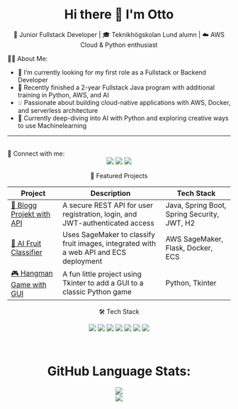 <h1 align="center">Hi there 👋 I'm Otto</h1>

<p align="center">
  🚀 Junior Fullstack Developer | 🎓 Teknikhögskolan Lund alumn | ☁️ AWS Cloud & Python enthusiast
</p>

👨‍💻 About Me:

- 🔭 I’m currently looking for my first role as a Fullstack or Backend Developer  
- 🌱 Recently finished a 2-year Fullstack Java program with additional training in Python, AWS, and AI
- 💡 Passionate about building cloud-native applications with AWS, Docker, and serverless architecture
- 🎯 Currently deep-diving into AI with Python and exploring creative ways to use Machinelearning

---
<br>
🔗 Connect with me:

<div align="center">
<a href="mailto:otto.arvidsson94@gmail.com"><img src="https://img.shields.io/badge/Gmail-D14836?style=for-the-badge&logo=gmail&logoColor=white"/></a>
<a href="https://www.linkedin.com/in/otto-arvidsson-1b87b2160/"/><img src="https://img.shields.io/badge/LinkedIn-0077B5?style=for-the-badge&logo=linkedin&logoColor=white"/></a>
<a href="https://fb.com/otto.arvidsson"><img src="https://img.shields.io/badge/Facebook-1877F2?style=for-the-badge&logo=facebook&logoColor=white"/></a>

💼 Featured Projects

| Project | Description | Tech Stack |
|--------|-------------|------------|
| [📰 Blogg Projekt with API](https://github.com/Ottowski/BloggProject) | A secure REST API for user registration, login, and JWT-authenticated access | Java, Spring Boot, Spring Security, JWT, H2 |
| [🍊 AI Fruit Classifier](https://github.com/Ottowski/AI-Fruit-Classifier) | Uses SageMaker to classify fruit images, integrated with a web API and ECS deployment | AWS SageMaker, Flask, Docker, ECS |
| [🎮 Hangman Game with GUI](https://github.com/Ottowski/Hangman) | A fun little project using Tkinter to add a GUI to a classic Python game | Python, Tkinter |

🛠️ Tech Stack

<p align="center">
  <img src="https://img.shields.io/badge/Java-ED8B00?style=for-the-badge&logo=openjdk&logoColor=white"/>
  <img src="https://img.shields.io/badge/Python-3776AB?style=for-the-badge&logo=python&logoColor=white"/>
  <img src="https://img.shields.io/badge/AWS-232F3E?style=for-the-badge&logo=amazon-aws&logoColor=white"/>
  <img src="https://img.shields.io/badge/Docker-2496ED?style=for-the-badge&logo=docker&logoColor=white"/>
  <img src="https://img.shields.io/badge/JavaScript-F7DF1E?style=for-the-badge&logo=javascript&logoColor=black"/>
  <img src="https://img.shields.io/badge/Node.js-339933?style=for-the-badge&logo=nodedotjs&logoColor=white"/>
  <img src="https://img.shields.io/badge/React-61DAFB?style=for-the-badge&logo=react&logoColor=black"/>
</p>
 
</div>
<br/>
 
<div align="center">

<h1 align="center"> GitHub Language Stats: </h1>

<p align="center">
  <img src="https://github-readme-stats.vercel.app/api/top-langs/?username=Ottowski&theme=dark&hide_border=true&include_all_commits=true&count_private=true&layout=compact" />
  <br>
  <img src="https://github-readme-stats.vercel.app/api?username=Ottowski&theme=dark&hide_border=false&include_all_commits=true&count_private=true" />
</p>

